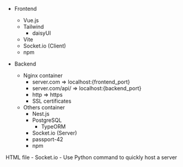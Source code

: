 - Frontend
	- Vue.js
	- Tailwind
		- daisyUI
	- Vite
	- Socket.io (Client)
	- npm

- Backend
	- Nginx container
		- server.com => localhost:{frontend_port}
		- server.com/api/ => localhost:{backend_port}
		- http => https
		- SSL certificates
	- Others container
		- Nest.js
		- PostgreSQL
			- TypeORM
		- Socket.io (Server)
		- passport-42
		- npm

HTML file
	- Socket.io
	- Use Python command to quickly host a server
